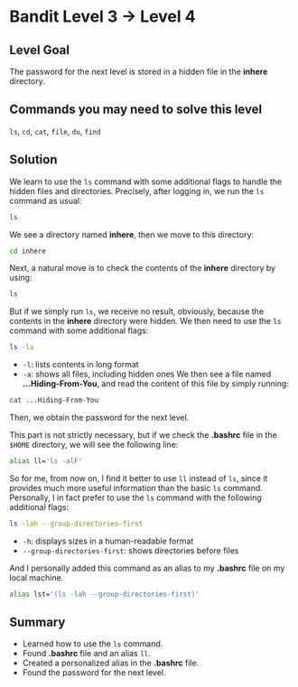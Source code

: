# Bandit Level 3 → Level 4
## Level Goal
The password for the next level is stored in a hidden file in the **inhere** directory.

## Commands you may need to solve this level
`ls`, `cd`, `cat`, `file`, `du`, `find`

## Solution
We learn to use the `ls` command with some additional flags to handle the hidden files and directories.
Precisely, after logging in, we run the `ls` command as usual:
```bash
ls
```
We see a directory named **inhere**, then we move to this directory:
```bash
cd inhere
```
Next, a natural move is to check the contents of the **inhere** directory by using:
```bash
ls
```
But if we simply run `ls`, we receive no result, obviously, because the contents in the **inhere** directory were hidden.
We then need to use the `ls` command with some additional flags:
```bash
ls -la
```
- `-l`: lists contents in long format
- `-a`: shows all files, including hidden ones
We then see a file named **...Hiding-From-You**, and read the content of this file by simply running:
```bash
cat ...Hiding-From-You
```
Then, we obtain the password for the next level.

This part is not strictly necessary, but if we check the **.bashrc** file in the `$HOME` directory, we will see the following line:
```bash
alias ll='ls -alF'
```
So for me, from now on, I find it better to use `ll` instead of `ls`, since it provides much more useful information than the basic `ls` command.
Personally, I in fact prefer to use the `ls` command with the following additional flags:
```bash
ls -lah --group-directories-first
```
- `-h`: displays sizes in a human-readable format
- `--group-directories-first`: shows directories before files

And I personally added this command as an alias to my **.bashrc** file on my local machine.
```bash
alias lst='(ls -lah --group-directories-first)'
```

## Summary
- Learned how to use the `ls` command.
- Found **.bashrc** file and an alias `ll`.
- Created a personalized alias in the **.bashrc** file.
- Found the password for the next level.
